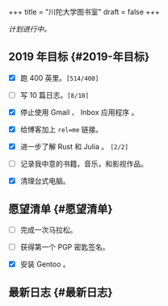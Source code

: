 +++
title = "川陀大学图书室"
draft = false
+++

_计划进行中。_


## 2019 年目标 {#2019-年目标}

-   [X] 跑 400 英里。<code>[514/400]</code>
-   [ ] 写 10 篇日志。<code>[8/10]</code>
-   [X] 停止使用 Gmail 、 Inbox 应用程序 。
-   [X] 给博客加上 `rel=me` 链接。
-   [X] 进一步了解 Rust 和 Julia 。 <code>[2/2]</code>
-   [ ] 记录我中意的书籍，音乐，和影视作品。
-   [X] 清理台式电脑。


## 愿望清单 {#愿望清单}

-   [ ] 完成一次马拉松。
-   [ ] 获得第一个 PGP 密匙签名。
-   [X] 安装 Gentoo 。


## 最新日志 {#最新日志}
